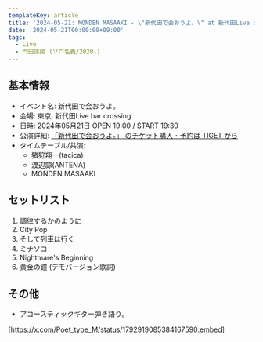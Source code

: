 ```yaml
---
templateKey: article
title: '2024-05-21: MONDEN MASAAKI - \"新代田で会おうよ。\" at 新代田Live bar crossing'
date: '2024-05-21T00:00:00+09:00'
tags:
  - Live
  - 門田匡陽 (ソロ名義/2020-)
---
```

## 基本情報

* イベント名: 新代田で会おうよ。
* 会場: 東京, 新代田Live bar crossing
* 日時: 2024年05月21日 OPEN 19:00 / START 19:30
* 公演詳細: [「新代田で会おうよ。」 のチケット購入・予約は TIGET から](https://tiget.net/events/313298)
* タイムテーブル/共演:
  * 猪狩翔一(tacica)
  * 渡辺諒(ANTENA)
  * MONDEN MASAAKI

## セットリスト

1. 調律するかのように
1. City Pop
1. そして列車は行く
1. ミナソコ
1. Nightmare's Beginning 
1. 黄金の鐘 (デモバージョン歌詞)

## その他

- アコースティックギター弾き語り。

[https://x.com/Poet_type_M/status/1792919085384167590:embed]



